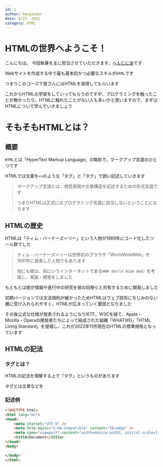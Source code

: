 ```yaml
---
id: 1
author: hengineer
date: 9/27, 2022
category: HTML
---
```



# HTMLの世界へようこそ！

こんにちは。 今回執筆を主に担当させていただきます、[へんじにあ](https://twitter.com/tim_daik)です

Webサイトを作成する中で最も基本的かつ必要なスキルが`HTML`です

つまりこのコースで皆さんにはHTMLを習得してもらいます

これからHTMLの学習をしていってもらうのですが、プログラミングを触ったことが無かったり、HTMLに触れたことがない人も多いかと思いますので、まずはHTMLについて学んでいきましょう

# そもそもHTMLとは？

## 概要

`HTML`とは「HyperText Markup Language」の略称で、マークアップ言語のひとつです

HTMLでは文章を`<>`のような「タグ」と「タグ」で囲い記述していきます

>マークアップ言語とは、視覚表現や文章構造を記述するための形式言語です
>
>つまりHTMLは正式にはプログラミング言語に該当しないということになります


## HTMLの歴史



HTMLは「ティム・バーナーズ＝リー」という人物が1989年にコード化したツール群でした

>ティム・バーナーズ＝リーは世界初のブラウザ「WorldWideWeb」を1991年に発表した人物でもあります
>
>他にも彼は、俗にいうインターネットである`WWW（World Wide Web）`を考案し、実装・開発をしました

もともとは彼が情報や進行中の研究を彼の同僚らと共有するために開発しました

初期バージョンでは文法規則が緩かったためHTMLはウェブ技術になじみのない層に受け入れられやすく、HTMLが広まっていく要因となりました

その後公式な仕様が発表されるようになりIETF、W3Cを経て、Apple・Mozilla・Operaの開発者たちによって結成された組織「WHATWG」「HTML Living Standard」を提唱し、これが2022年11月現在のHTMLの標準規格となっています

## HTMLの記法

### タグとは？

HTMLの記法を理解する上で「タグ」というものがあります

タグとは文章などを

### 記述例

```html
<!DOCTYPE html>
<html lang="en">
<head>
    <meta charset="UTF-8" />
    <meta http-equiv="X-UA-Compatible" content="IE=edge" />
    <meta name="viewport" content="width=device-width, initial-scale=1.0" />
    <title>Document</title>
</head>
<body>
    
</body>
</html>
```

